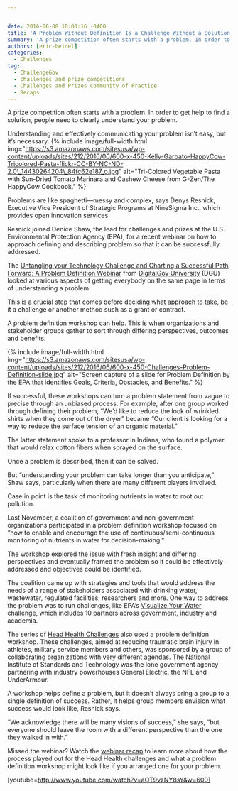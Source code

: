 ```yaml
---


date: 2016-06-08 10:00:16 -0400
title: 'A Problem Without Definition Is a Challenge Without a Solution'
summary: 'A prize competition often starts with a problem. In order to get help to find a solution, people need to clearly understand your problem. Understanding and effectively communicating your problem isn&rsquo;t easy, but it’s necessary. Problems are like spaghetti&mdash;messy and complex, says Denys Resnick, Executive Vice President of Strategic Programs at NineSigma Inc., which provides'
authors: [eric-beidel]
categories:
  - Challenges
tag:
  - ChallengeGov
  - challenges and prize competitions
  - Challenges and Prizes Community of Practice
  - Recaps
---
```


A prize competition often starts with a problem. In order to get help to find a solution, people need to clearly understand your problem.

Understanding and effectively communicating your problem isn’t easy, but it’s  necessary. 
{% include image/full-width.html img="https://s3.amazonaws.com/sitesusa/wp-content/uploads/sites/212/2016/06/600-x-450-Kelly-Garbato-HappyCow-Tricolored-Pasta-flickr-CC-BY-NC-ND-2.0\_14430264204\_84fc62e187_o.jpg" alt="Tri-Colored Vegetable Pasta with Sun-Dried Tomato Marinara and Cashew Cheese from G-Zen/The HappyCow Cookbook." %} 

Problems are like spaghetti—messy and complex, says Denys Resnick, Executive Vice President of Strategic Programs at NineSigma Inc., which provides open innovation services.

Resnick joined Denice Shaw, the lead for challenges and prizes at the U.S. Environmental Protection Agency (EPA), for a recent webinar on how to approach defining and describing problem so that it can be successfully addressed.

The [Untangling your Technology Challenge and Charting a Successful Path Forward: A Problem Definition Webinar](https://www.youtube.com/watch?v=aOT9vzNY8sY&feature=youtu.be) from [DigitalGov University](https://www.WHATEVER/digitalgov-university/) (DGU) looked at various aspects of getting everybody on the same page in terms of understanding a problem.

This is a crucial step that comes before deciding what approach to take, be it a challenge or another method such as a grant or contract.

A problem definition workshop can help. This is when organizations and stakeholder groups gather to sort through differing perspectives, outcomes and benefits.


{% include image/full-width.html img="https://s3.amazonaws.com/sitesusa/wp-content/uploads/sites/212/2016/06/600-x-450-Challenges-Problem-Definition-slide.jpg" alt="Screen capture of a slide for Problem Definition by the EPA that identifies Goals, Criteria, Obstacles, and Benefits." %}

If successful, these workshops can turn a problem statement from vague to precise through an unbiased process. For example, after one group worked through defining their problem, “We’d like to reduce the look of wrinkled shirts when they come out of the dryer” became “Our client is looking for a way to reduce the surface tension of an organic material.”

The latter statement spoke to a professor in Indiana, who found a polymer that would relax cotton fibers when sprayed on the surface.

Once a problem is described, then it can be solved.

But “understanding your problem can take longer than you anticipate,” Shaw says, particularly when there are many different players involved.

Case in point is the task of monitoring nutrients in water to root out pollution.

Last November, a coalition of government and non-government organizations participated in a problem definition workshop focused on “how to enable and encourage the use of continuous/semi-continuous monitoring of nutrients in water for decision-making.”

The workshop explored the issue with fresh insight and differing perspectives and eventually framed the problem so it could be effectively addressed and objectives could be identified.

The coalition came up with strategies and tools that would address the needs of a range of stakeholders associated with drinking water, wastewater, regulated facilities, researchers and more. One way to address the problem was to run challenges, like EPA’s  [Visualize Your Water](https://www.challenge.gov/challenge/visualize-your-water/) challenge, which includes 10 partners across government, industry and academia.

The series of [Head Health Challenges](https://ninesights.ninesigma.com/web/head-health) also used a problem definition workshop. These challenges, aimed at reducing traumatic brain injury in athletes, military service members and others, was sponsored by a group of collaborating organizations with very different agendas. The National Institute of Standards and Technology was the lone government agency partnering with industry powerhouses General Electric, the NFL and UnderArmour.

A workshop helps define a problem, but it doesn’t always bring a group to a single definition of success. Rather, it helps group members envision what success would look like, Resnick says.

“We acknowledge there will be many visions of success,” she says, “but everyone should leave the room with a different perspective than the one they walked in with.”

Missed the webinar? Watch the [webinar recap](https://www.youtube.com/watch?v=aOT9vzNY8sY&feature=youtu.be) to learn more about how the process played out for the Head Health challenges and what a problem definition workshop might look like if you arranged one for your problem.

[youtube=http://www.youtube.com/watch?v=aOT9vzNY8sY&w=600]
  
&nbsp;